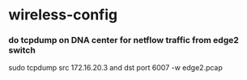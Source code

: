# wireless-config

### do tcpdump on DNA center for netflow traffic from edge2 switch
sudo tcpdump src 172.16.20.3 and dst port 6007 -w edge2.pcap
